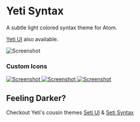 # Yeti Syntax

A subtle light colored syntax theme for Atom.

[Yeti UI](https://atom.io/themes/yeti-ui) also available.

![Screenshot](https://github.com/jesseweed/yeti-syntax/raw/master/screenshot.png)


### Custom Icons
[ ![Screenshot](https://github.com/jesseweed/yeti-syntax/raw/master/_icons/circular/circular-128x128.png) ](_icons/circular/)
[ ![Screenshot](https://github.com/jesseweed/yeti-syntax/raw/master/_icons/rounded/rounded-128x128.png) ](_icons/rounded/)
[ ![Screenshot](https://github.com/jesseweed/yeti-syntax/raw/master/_icons/squared/squared-128x128.png) ](_icons/squared/)



## Feeling Darker?

Checkout Yeti's cousin themes [Seti UI](https://atom.io/themes/seti-ui) & [Seti Syntax](https://atom.io/themes/seti-syntax)